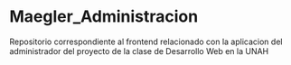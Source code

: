 # Maegler_Administracion
Repositorio correspondiente al frontend relacionado con la aplicacion del administrador del proyecto de la clase de Desarrollo Web en la UNAH

